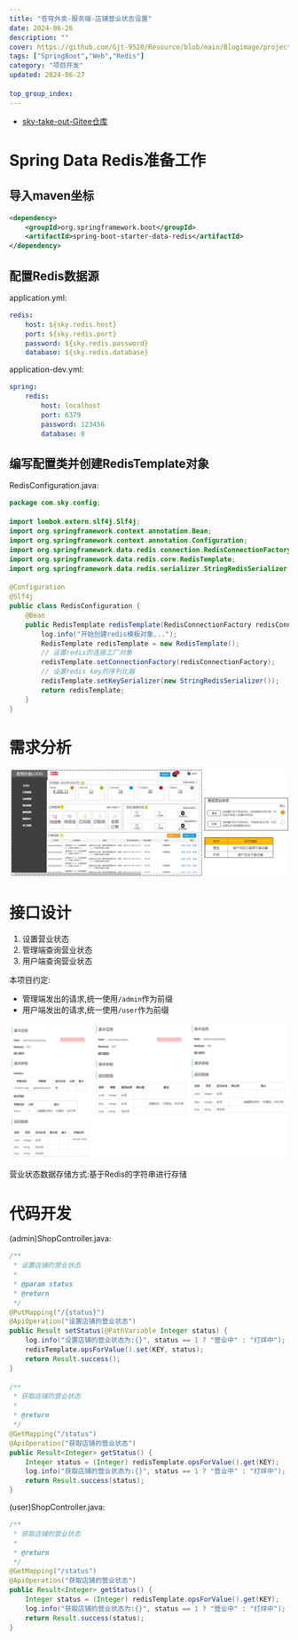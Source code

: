 ```yaml
---
title: "苍穹外卖-服务端-店铺营业状态设置"
date: 2024-06-26
description: ""
cover: https://github.com/Gjt-9520/Resource/blob/main/Blogimage/project/SkyTakeOut/%E8%8B%8D%E7%A9%B9%E5%A4%96%E5%8D%96-%E5%BA%97%E9%93%BA%E8%90%A5%E4%B8%9A%E7%8A%B6%E6%80%81%E8%AE%BE%E7%BD%AE.png?raw=true
tags: ["SpringBoot","Web","Redis"]
category: "项目开发"
updated: 2024-06-27
  
top_group_index: 
---
```


- [sky-take-out-Gitee仓库](https://gitee.com/gjt_1538048299/sky-take-out)

# Spring Data Redis准备工作

## 导入maven坐标

```xml
<dependency>
    <groupId>org.springframework.boot</groupId>
    <artifactId>spring-boot-starter-data-redis</artifactId>
</dependency>
```

## 配置Redis数据源

application.yml:

```yml
redis:
    host: ${sky.redis.host}
    port: ${sky.redis.port}
    password: ${sky.redis.password}
    database: ${sky.redis.database}
```

application-dev.yml:

```yml
spring:
    redis:
        host: localhost
        port: 6379
        password: 123456
        database: 0
```

## 编写配置类并创建RedisTemplate对象

RedisConfiguration.java:

```java
package com.sky.config;

import lombok.extern.slf4j.Slf4j;
import org.springframework.context.annotation.Bean;
import org.springframework.context.annotation.Configuration;
import org.springframework.data.redis.connection.RedisConnectionFactory;
import org.springframework.data.redis.core.RedisTemplate;
import org.springframework.data.redis.serializer.StringRedisSerializer;

@Configuration
@Slf4j
public class RedisConfiguration {
    @Bean
    public RedisTemplate redisTemplate(RedisConnectionFactory redisConnectionFactory) {
        log.info("开始创建redis模板对象...");
        RedisTemplate redisTemplate = new RedisTemplate();
        // 设置redis的连接工厂对象
        redisTemplate.setConnectionFactory(redisConnectionFactory);
        // 设置redis key的序列化器
        redisTemplate.setKeySerializer(new StringRedisSerializer());
        return redisTemplate;
    }
}
```

# 需求分析

![店铺营业状态设置-需求分析](../images/苍穹外卖-店铺营业状态设置-需求分析.png)

# 接口设计

1. 设置营业状态
2. 管理端查询营业状态
3. 用户端查询营业状态

本项目约定:
- 管理端发出的请求,统一使用`/admin`作为前缀
- 用户端发出的请求,统一使用`/user`作为前缀

![店铺营业状态设置-接口设计](../images/苍穹外卖-店铺营业状态设置-接口设计.png)

营业状态数据存储方式:基于Redis的字符串进行存储

# 代码开发

(admin)ShopController.java:

```java
/**
 * 设置店铺的营业状态
 *
 * @param status
 * @return
 */
@PutMapping("/{status}")
@ApiOperation("设置店铺的营业状态")
public Result setStatus(@PathVariable Integer status) {
    log.info("设置店铺的营业状态为:{}", status == 1 ? "营业中" : "打烊中");
    redisTemplate.opsForValue().set(KEY, status);
    return Result.success();
}

/**
 * 获取店铺的营业状态
 *
 * @return
 */
@GetMapping("/status")
@ApiOperation("获取店铺的营业状态")
public Result<Integer> getStatus() {
    Integer status = (Integer) redisTemplate.opsForValue().get(KEY);
    log.info("获取店铺的营业状态为:{}", status == 1 ? "营业中" : "打烊中");
    return Result.success(status);
}
```

(user)ShopController.java:

```java
/**
 * 获取店铺的营业状态
 *
 * @return
 */
@GetMapping("/status")
@ApiOperation("获取店铺的营业状态")
public Result<Integer> getStatus() {
    Integer status = (Integer) redisTemplate.opsForValue().get(KEY);
    log.info("获取店铺的营业状态为:{}", status == 1 ? "营业中" : "打烊中");
    return Result.success(status);
}
```